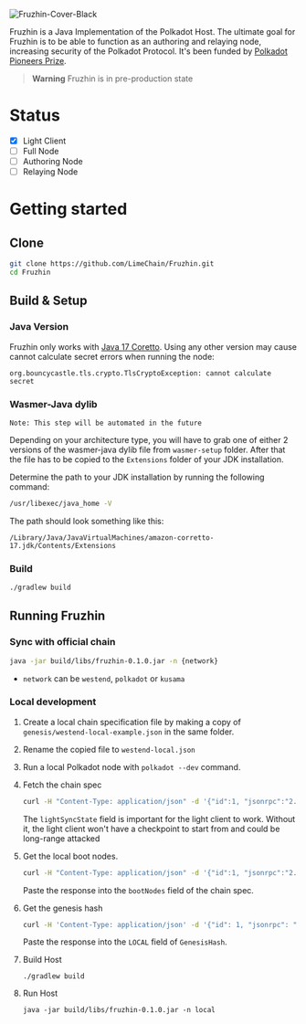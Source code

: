 ![Fruzhin-Cover-Black](https://github.com/LimeChain/Fruzhin/assets/29047760/8e617c9a-005d-44b7-b2bc-d14cc6860726)

Fruzhin is a Java Implementation of the Polkadot Host. The ultimate goal for Fruzhin is to be able to function as an
authoring and relaying node, increasing security of the Polkadot Protocol. It's been funded by
[Polkadot Pioneers Prize](https://polkadot.polkassembly.io/child_bounty/238).
> **Warning**
> Fruzhin is in pre-production state

# Status

- [x] Light Client
- [ ] Full Node
- [ ] Authoring Node
- [ ] Relaying Node

# Getting started

## Clone

```bash
git clone https://github.com/LimeChain/Fruzhin.git
cd Fruzhin
```

## Build & Setup

### Java Version

Fruzhin only works
with [Java 17 Coretto](https://docs.aws.amazon.com/corretto/latest/corretto-17-ug/downloads-list.html). Using any other
version may cause cannot calculate secret errors when running the node:

```
org.bouncycastle.tls.crypto.TlsCryptoException: cannot calculate secret
```

### Wasmer-Java dylib

```
Note: This step will be automated in the future
```

Depending on your architecture type, you will have to grab one of either 2 versions of the wasmer-java dylib file
from `wasmer-setup` folder.
After that the file has to be copied to the `Extensions` folder of your JDK installation.

Determine the path to your JDK installation by running the following command:

```bash
/usr/libexec/java_home -V
```

The path should look something like this:

```
/Library/Java/JavaVirtualMachines/amazon-corretto-17.jdk/Contents/Extensions
```

### Build

```bash
./gradlew build
```

## Running Fruzhin

### Sync with official chain

```bash
java -jar build/libs/fruzhin-0.1.0.jar -n {network}
```

- `network` can be `westend`, `polkadot` or `kusama`

### Local development

1. Create a local chain specification file by making a copy of `genesis/westend-local-example.json` in the same folder.
2. Rename the copied file to `westend-local.json`
3. Run a local Polkadot node with ```polkadot --dev``` command.
4. Fetch the chain spec

   ```bash
   curl -H "Content-Type: application/json" -d '{"id":1, "jsonrpc":"2.0", "method": "sync_state_genSyncSpec", "params": [true]}' http://localhost:9944
   ```

   The `lightSyncState` field is important for the light client to
   work. Without
   it, the light client won't have a checkpoint to start from
   and could be long-range attacked


5. Get the local boot nodes.

   ```bash
   curl -H "Content-Type: application/json" -d '{"id":1, "jsonrpc":"2.0", "method": "system_localListenAddresses"}' http://localhost:9944
   ```

   Paste the response into the `bootNodes` field of the chain spec.


6. Get the genesis hash

   ```bash
   curl -H 'Content-Type: application/json' -d '{"id": 1, "jsonrpc": "2.0","method": "chain_getBlockHash","params": [0]}' http://localhost:9944/
   ```

   Paste the response into the `LOCAL` field of `GenesisHash`.


7. Build Host
   ```
   ./gradlew build
   ```
8. Run Host
   ```
   java -jar build/libs/fruzhin-0.1.0.jar -n local
   ```